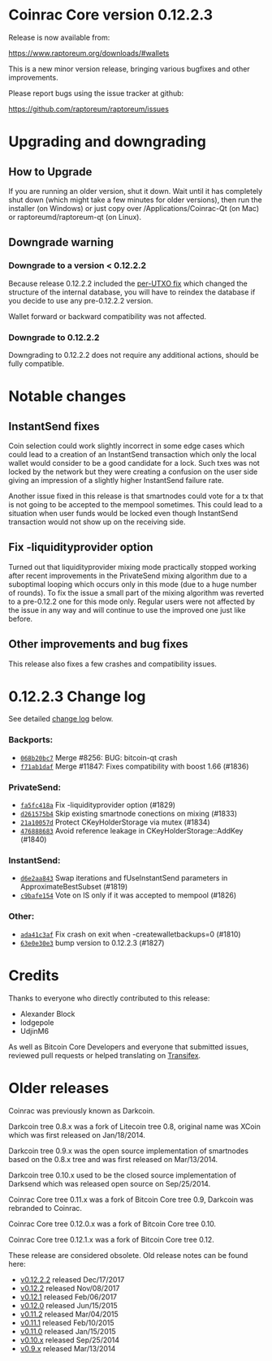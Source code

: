 Coinrac Core version 0.12.2.3
==========================

Release is now available from:

  <https://www.raptoreum.org/downloads/#wallets>

This is a new minor version release, bringing various bugfixes and other
improvements.

Please report bugs using the issue tracker at github:

  <https://github.com/raptoreum/raptoreum/issues>


Upgrading and downgrading
=========================

How to Upgrade
--------------

If you are running an older version, shut it down. Wait until it has completely
shut down (which might take a few minutes for older versions), then run the
installer (on Windows) or just copy over /Applications/Coinrac-Qt (on Mac) or
raptoreumd/raptoreum-qt (on Linux).

Downgrade warning
-----------------

### Downgrade to a version < 0.12.2.2

Because release 0.12.2.2 included the [per-UTXO fix](release-notes/raptoreum/release-notes-0.12.2.2.md#per-utxo-fix)
which changed the structure of the internal database, you will have to reindex
the database if you decide to use any pre-0.12.2.2 version.

Wallet forward or backward compatibility was not affected.

### Downgrade to 0.12.2.2

Downgrading to 0.12.2.2 does not require any additional actions, should be
fully compatible.

Notable changes
===============

InstantSend fixes
-----------------

Coin selection could work slightly incorrect in some edge cases which could
lead to a creation of an InstantSend transaction which only the local wallet
would consider to be a good candidate for a lock. Such txes was not locked by
the network but they were creating a confusion on the user side giving an
impression of a slightly higher InstantSend failure rate.

Another issue fixed in this release is that smartnodes could vote for a tx
that is not going to be accepted to the mempool sometimes. This could lead to
a situation when user funds would be locked even though InstantSend transaction
would not show up on the receiving side.

Fix -liquidityprovider option
-----------------------------

Turned out that liquidityprovider mixing mode practically stopped working after
recent improvements in the PrivateSend mixing algorithm due to a suboptimal
looping which occurs only in this mode (due to a huge number of rounds). To fix
the issue a small part of the mixing algorithm was reverted to a pre-0.12.2 one
for this mode only. Regular users were not affected by the issue in any way and
will continue to use the improved one just like before.

Other improvements and bug fixes
--------------------------------

This release also fixes a few crashes and compatibility issues.


0.12.2.3 Change log
===================

See detailed [change log](https://github.com/raptoreum/raptoreum/compare/v0.12.2.2...raptoreum:v0.12.2.3) below.

### Backports:
- [`068b20bc7`](https://github.com/raptoreum/raptoreum/commit/068b20bc7) Merge #8256: BUG: bitcoin-qt crash
- [`f71ab1daf`](https://github.com/raptoreum/raptoreum/commit/f71ab1daf) Merge #11847: Fixes compatibility with boost 1.66 (#1836)

### PrivateSend:
- [`fa5fc418a`](https://github.com/raptoreum/raptoreum/commit/fa5fc418a) Fix -liquidityprovider option (#1829)
- [`d261575b4`](https://github.com/raptoreum/raptoreum/commit/d261575b4) Skip existing smartnode conections on mixing (#1833)
- [`21a10057d`](https://github.com/raptoreum/raptoreum/commit/21a10057d) Protect CKeyHolderStorage via mutex (#1834)
- [`476888683`](https://github.com/raptoreum/raptoreum/commit/476888683) Avoid reference leakage in CKeyHolderStorage::AddKey (#1840)

### InstantSend:
- [`d6e2aa843`](https://github.com/raptoreum/raptoreum/commit/d6e2aa843) Swap iterations and fUseInstantSend parameters in ApproximateBestSubset (#1819)
- [`c9bafe154`](https://github.com/raptoreum/raptoreum/commit/c9bafe154) Vote on IS only if it was accepted to mempool (#1826)

### Other:
- [`ada41c3af`](https://github.com/raptoreum/raptoreum/commit/ada41c3af) Fix crash on exit when -createwalletbackups=0 (#1810)
- [`63e0e30e3`](https://github.com/raptoreum/raptoreum/commit/63e0e30e3) bump version to 0.12.2.3 (#1827)

Credits
=======

Thanks to everyone who directly contributed to this release:

- Alexander Block
- lodgepole
- UdjinM6

As well as Bitcoin Core Developers and everyone that submitted issues,
reviewed pull requests or helped translating on
[Transifex](https://www.transifex.com/projects/p/raptoreum/).


Older releases
==============

Coinrac was previously known as Darkcoin.

Darkcoin tree 0.8.x was a fork of Litecoin tree 0.8, original name was XCoin
which was first released on Jan/18/2014.

Darkcoin tree 0.9.x was the open source implementation of smartnodes based on
the 0.8.x tree and was first released on Mar/13/2014.

Darkcoin tree 0.10.x used to be the closed source implementation of Darksend
which was released open source on Sep/25/2014.

Coinrac Core tree 0.11.x was a fork of Bitcoin Core tree 0.9,
Darkcoin was rebranded to Coinrac.

Coinrac Core tree 0.12.0.x was a fork of Bitcoin Core tree 0.10.

Coinrac Core tree 0.12.1.x was a fork of Bitcoin Core tree 0.12.

These release are considered obsolete. Old release notes can be found here:

- [v0.12.2.2](release-notes/raptoreum/release-notes-0.12.2.2.md) released Dec/17/2017
- [v0.12.2](release-notes/raptoreum/release-notes-0.12.2.md) released Nov/08/2017
- [v0.12.1](release-notes/raptoreum/release-notes-0.12.1.md) released Feb/06/2017
- [v0.12.0](release-notes/raptoreum/release-notes-0.12.0.md) released Jun/15/2015
- [v0.11.2](release-notes/raptoreum/release-notes-0.11.2.md) released Mar/04/2015
- [v0.11.1](release-notes/raptoreum/release-notes-0.11.1.md) released Feb/10/2015
- [v0.11.0](release-notes/raptoreum/release-notes-0.11.0.md) released Jan/15/2015
- [v0.10.x](release-notes/raptoreum/release-notes-0.10.0.md) released Sep/25/2014
- [v0.9.x](release-notes/raptoreum/release-notes-0.9.0.md) released Mar/13/2014

